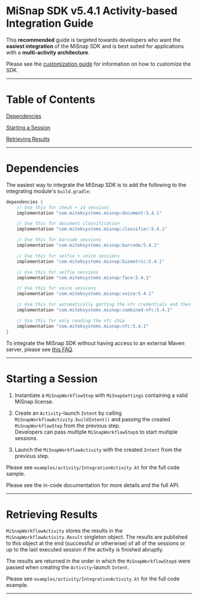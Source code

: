 # MiSnap SDK v5.4.1 Activity-based Integration Guide

This **recommended** guide is targeted towards developers who want the **easiest integration** of the MiSnap SDK and is best suited for applications with a **multi-activity architecture**.

Please see the [customization guide](./customization_guide.md) for information on how to customize the SDK.

- - - -

# Table of Contents

[Dependencies](#dependencies)

[Starting a Session](#starting-a-session)

[Retrieving Results](#retrieving-results)

- - - -

# Dependencies

The easiest way to integrate the MiSnap SDK is to add the following to the integrating module's `build.gradle`:

```groovy
dependencies {
    // Use this for check + id sessions
    implementation "com.miteksystems.misnap:document:5.4.1"

    // Use this for document classification
    implementation "com.miteksystems.misnap:classifier:5.4.1"

    // Use this for barcode sessions
    implementation "com.miteksystems.misnap:barcode:5.4.1"

    // Use this for selfie + voice sessions
    implementation "com.miteksystems.misnap:biometric:5.4.1"

    // Use this for selfie sessions
    implementation "com.miteksystems.misnap:face:5.4.1"

    // Use this for voice sessions
    implementation "com.miteksystems.misnap:voice:5.4.1"

    // Use this for automatically getting the nfc credentials and then reading the chip
    implementation "com.miteksystems.misnap:combined-nfc:5.4.1"

    // Use this for only reading the nfc chip
    implementation "com.miteksystems.misnap:nfc:5.4.1"
}
```

To integrate the MiSnap SDK without having access to an external Maven server, please see [this FAQ](../README.md#how-to-integrate-the-misnap-sdk-without-having-access-to-a-remote-maven-repository).

- - - -

# Starting a Session

1. Instantiate a `MiSnapWorkflowStep` with `MiSnapSettings` containing a valid MiSnap license.

2. Create an `Activity`-launch `Intent` by calling `MiSnapWorkflowActivity.buildIntent()` and passing the created `MiSnapWorkflowStep` from the previous step.  
Developers can pass multiple `MiSnapWorkflowStep`s to start multiple sessions.

3. Launch the `MiSnapWorkflowActivity` with the created `Intent` from the previous step.

Please see `examples/activity/IntegrationActivity.kt` for the full code sample.

Please see the in-code documentation for more details and the full API.

- - - -

# Retrieving Results

`MiSnapWorkflowActivity` stores the results in the `MiSnapWorkflowActivity.Result` singleton object. 
The results are published to this object at the end (successful or otherwise) of all of the sessions or up to the last executed session if the activity is finished abruptly.

The results are returned in the order in which the `MiSnapWorkflowStep`s were passed when creating the `Activity`-launch `Intent`.

Please see `examples/activity/IntegrationActivity.kt` for the full code example.

- - - -
